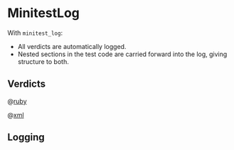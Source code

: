 # MinitestLog


With ```minitest_log```:
 
- All verdicts are automatically logged.
- Nested sections in the test code are carried forward into the log, giving structure to both.

## Verdicts

@[ruby](verdicts/assert_equal/example.rb)

@[xml](verdicts/assert_equal/log.xml)

## Logging



